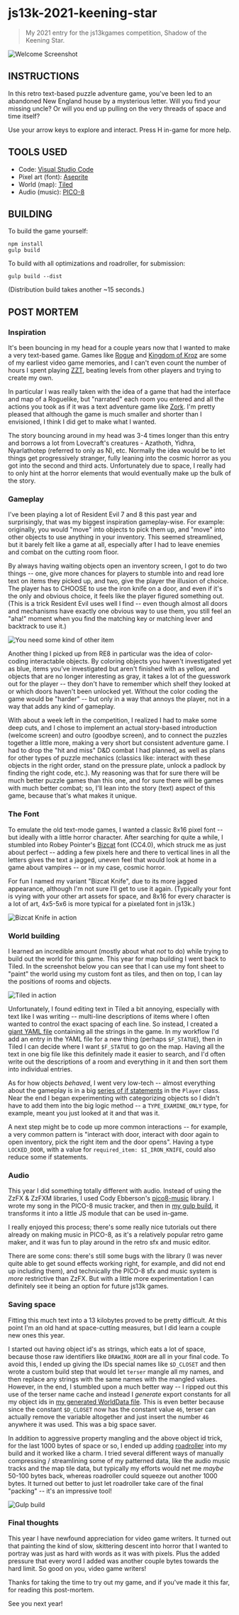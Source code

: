 # js13k-2021-keening-star

> My 2021 entry for the js13kgames competition, Shadow of the Keening Star.

![Welcome Screenshot](dist/final/screenshot-400x250.png)

## INSTRUCTIONS

In this retro text-based puzzle adventure game, you've been led to an abandoned New England house by a mysterious letter. Will you find your missing uncle? Or will you end up pulling on the very threads of space and time itself?

Use your arrow keys to explore and interact. Press H in-game for more help.

## TOOLS USED

 - Code: [Visual Studio Code](https://code.visualstudio.com/)
 - Pixel art (font): [Aseprite](https://www.aseprite.org/)
 - World (map): [Tiled](https://www.mapeditor.org/)
 - Audio (music): [PICO-8](https://www.lexaloffle.com/pico-8.php)

## BUILDING

To build the game yourself:

```console
npm install
gulp build
```

To build with all optimizations and roadroller, for submission:

```console
gulp build --dist
```

(Distribution build takes another ~15 seconds.)

## POST MORTEM

### Inspiration

It's been bouncing in my head for a couple years now that I wanted to make a very text-based game. Games like [Rogue](https://en.wikipedia.org/wiki/Rogue_(video_game)) and [Kingdom of Kroz](https://en.wikipedia.org/wiki/Kroz) are some of my earliest video game memories, and I can't even count the number of hours I spent playing [ZZT](https://en.wikipedia.org/wiki/ZZT), beating levels from other players and trying to create my own.

In particular I was really taken with the idea of a game that had the interface and map of a Roguelike, but "narrated" each room you entered and all the actions you took as if it was a text adventure game like [Zork](https://en.wikipedia.org/wiki/Zork). I'm pretty pleased that although the game is much smaller and shorter than I envisioned, I think I did get to make what I wanted.

The story bouncing around in my head was 3-4 times longer than this entry and borrows a lot from Lovecraft's creatures - Azathoth, Yidhra, Nyarlathotep (referred to only as N), etc. Normally the idea would be to let things get progressively stranger, fully
leaning into the cosmic horror as you got into the second and third acts. Unfortunately due to space, I really had to only hint
at the horror elements that would eventually make up the bulk of the story.

### Gameplay

I've been playing a lot of Resident Evil 7 and 8 this past year and surprisingly, that was my biggest inspiration gameplay-wise.
For example: originally, you would "move" into objects to pick them up, and "move" into other objects to use anything in your
inventory. This seemed streamlined, but it barely felt like a game at all, especially after I had to leave enemies and combat
on the cutting room floor.

By always having waiting objects open an inventory screen, I got to do two things -- one, give more chances for players to stumble
into and read lore text on items they picked up, and two, give the player the illusion of choice. The player has to CHOOSE
to use the iron knife on a door, and even if it's the only and obvious choice, it feels like the player figured something out.
(This is a trick Resident Evil uses well I find -- even though almost all doors and mechanisms have exactly one obvious way
to use them, you still feel an "aha!" moment when you find the matching key or matching lever and backtrack to use it.)

![You need some kind of other item](docs/re8-some-kind-of-item.jpg)

Another thing I picked up from RE8 in particular was the idea of color-coding interactable objects. By coloring objects
you haven't investigated yet as blue, items you've investigated but aren't finished with as yellow, and objects that
are no longer interesting as gray, it takes a lot of the guesswork out for the player -- they don't have to remember which
shelf they looked at or which doors haven't been unlocked yet. Without the color coding the game would be "harder" --
but only in a way that annoys the player, not in a way that adds any kind of gameplay.

With about a week left in the competition, I realized I had to make some deep cuts, and I chose to implement an actual
story-based introduction (welcome screen) and outro (goodbye screen), and to connect the puzzles together a little more, making
a very short but consistent adventure game. I had to drop the "hit and miss" D&D combat I had planned, as well as plans for other
types of puzzle mechanics (classics like: interact with these objects in the right order, stand on the pressure plate, unlock
a padlock by finding the right code, etc.). My reasoning was that for sure there will be much better puzzle games than this one,
and for sure there will be games with much better combat; so, I'll lean into the story (text) aspect of this game, because
that's what makes it unique.

### The Font

To emulate the old text-mode games, I wanted a classic 8x16 pixel font -- but ideally with a little horror character. After
searching for quite a while, I stumbled into Robey Pointer's [Bizcat](https://robey.lag.net/2020/02/09/bizcat-bitmap-font.html)
font (CC4.0), which struck me as just about perfect -- adding a few pixels here and there to vertical lines in all the letters
gives the text a jagged, uneven feel that would look at home in a game about vampires -- or in my case, cosmic horror.

For fun I named my variant "Bizcat Knife", due to its more jagged appearance, although I'm not sure I'll get to use it again.
(Typically your font is vying with your other art assets for space, and 8x16 for every character is a lot of art, 4x5-5x6
is more typical for a pixelated font in js13k.)

![Bizcat Knife in action](docs/font.jpg)

### World building

I learned an incredible amount (mostly about what _not_ to do) while trying to build out the world for this game. This year
for map building I went back to Tiled. In the screenshot below you can see that I can use my font sheet to "paint" the
world using my custom font as tiles, and then on top, I can lay the positions of rooms and objects.

![Tiled in action](docs/tiled.jpg)

Unfortunately, I found editing text in Tiled a bit annoying, especially with text like I was writing -- multi-line descriptions
of items where I often wanted to control the exact spacing of each line. So instead, I created a
[giant YAML file](https://github.com/elliot-nelson/js13k-2021-keening-star/blob/60c60346a0e4b3b446a99aa5ba5e88a1dda90e79/src/assets/world.yaml)
containing all the strings in the game. In my workflow I'd add an entry in the YAML file for a new thing (perhaps `$F_STATUE`),
then in Tiled I can decide where I want `$F_STATUE` to go on the map. Having all the text in one big file like this definitely
made it easier to search, and I'd often write out the descriptions of a room and everything in it and then sort them into
individual entries.

As for how objects _behaved_, I went very low-tech -- almost everything about the gameplay is in a big
[series of if statements](https://github.com/elliot-nelson/js13k-2021-keening-star/blob/60c60346a0e4b3b446a99aa5ba5e88a1dda90e79/src/js/Player.js#L154) in the `Player` class. Near the end I began experimenting with categorizing objects so I didn't have
to add them into the big logic method -- a `TYPE_EXAMINE_ONLY` type, for example, meant you just looked at it and that was it.

A next step might be to code up more common interactions -- for example, a very common pattern is "interact with door,
interact with door again to open inventory, pick the right item and the door opens". Having a type `LOCKED_DOOR`, with a
value for `required_item: $I_IRON_KNIFE`, could also reduce some if statements.

### Audio

This year I did something totally different with audio. Instead of using the ZzFX & ZzFXM libraries, I used Cody Ebberson's
[pico8-music](https://github.com/codyebberson/pico8-music) library. I wrote my song in the PICO-8 music tracker, and then in
[my gulp build](https://github.com/elliot-nelson/js13k-2021-keening-star/blob/60c60346a0e4b3b446a99aa5ba5e88a1dda90e79/gulpfile.js#L83-L92), it transforms it into a little JS module that can be used in-game.

I really enjoyed this process; there's some really nice tutorials out there already on making music in PICO-8, as it's a
relatively popular retro game maker, and it was fun to play around in the retro sfx and music editor.

There are some cons: there's still some bugs with the library (I was never quite able to get sound effects working right,
for example, and did not end up including them), and technically the PICO-8 sfx and music system is _more_ restrictive than
ZzFX. But with a little more experimentation I can definitely see it being an option for future js13k games.

### Saving space

Fitting this much text into a 13 kilobytes proved to be pretty difficult. At this point I'm an old hand at space-cutting
measures, but I did learn a couple new ones this year.

I started out having object id's as strings, which eats a lot of space, because those raw identifiers like `DRAWING_ROOM`
are all in your final code. To avoid this, I ended up giving the IDs special names like `$D_CLOSET` and then wrote a
custom build step that would let `terser` mangle all my names, and then replace any strings with the same names with
the mangled values. However, in the end, I stumbled upon a much better way -- I ripped out this use of the terser
name cache and instead I _generate_ export constants for all my object ids in [my generated WorldData file](https://github.com/elliot-nelson/js13k-2021-keening-star/blob/60c60346a0e4b3b446a99aa5ba5e88a1dda90e79/src/js/WorldData-gen.js). This
is even better because since the constant `$D_CLOSET` now has the constant value `46`, terser can actually remove
the variable altogether and just insert the number `46` anywhere it was used. This was a big space saver.

In addition to aggressive property mangling and the above object id trick, for the last 1000 bytes of space or so,
I ended up adding [roadroller](https://lifthrasiir.github.io/roadroller/) into my build and it worked like a charm.
I tried several different ways of manually compressing / streamlining some of my patterned data, like the audio
music tracks and the map tile data, but typically my efforts would net me _maybe_ 50-100 bytes back, whereas
roadroller could squeeze out another 1000 bytes. It turned out better to just let roadroller take care of the final
"packing" -- it's an impressive tool!

![Gulp build](docs/build.jpg)

### Final thoughts

This year I have newfound appreciation for video game writers. It turned out that painting the kind of slow,
skittering descent into horror that I wanted to portray was just as hard with words as it was with pixels. Plus
the added pressure that every word I added was another couple bytes towards the hard limit. So good on you,
video game writers!

Thanks for taking the time to try out my game, and if you've made it this far, for reading this post-mortem.

See you next year!
